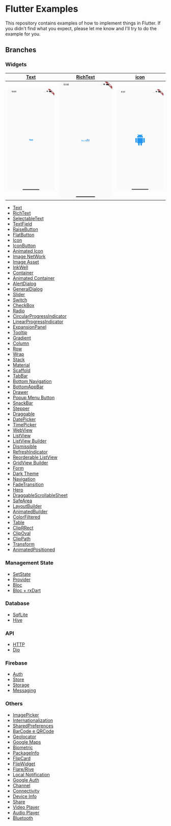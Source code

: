 # Flutter Examples

This repository contains examples of how to implement things in Flutter. If you didn't find what you expect, please let me know and I'll try to do the example for you. 

## Branches

### Widgets
<!-- :x:
:white_check_mark: -->

[Text] | [RichText] | [icon]
--- | --- | ---
![Text][text] | ![RichText][richtext] | ![Icon][icon]


- [Text](https://github.com/ThiagoEvoa/flutter_examples/tree/text)
- [RichText](https://github.com/ThiagoEvoa/flutter_examples/tree/rich_text)
- [SelectableText](https://github.com/ThiagoEvoa/flutter_examples/tree/selectable_text)
- [TextField](https://github.com/ThiagoEvoa/flutter_examples/tree/textfield)
- [RaiseButton](https://github.com/ThiagoEvoa/flutter_examples/tree/raisedbutton)
- [FlatButton](https://github.com/ThiagoEvoa/flutter_examples/tree/flatbutton)
- [Icon](https://github.com/ThiagoEvoa/flutter_examples/tree/icon)
- [IconButton](https://github.com/ThiagoEvoa/flutter_examples/tree/iconbutton)
- [Animated Icon](https://github.com/ThiagoEvoa/flutter_examples/tree/animatedicon)
- [Image NetWork](https://github.com/ThiagoEvoa/flutter_examples/tree/image_network)
- [Image Asset](https://github.com/ThiagoEvoa/flutter_examples/tree/image_asset)
- [InkWell](https://github.com/ThiagoEvoa/flutter_examples/tree/inkwell)
- [Container](https://github.com/ThiagoEvoa/flutter_examples/tree/container)
- [Animated Container](https://github.com/ThiagoEvoa/flutter_examples/tree/animatedcontainer)
- [AlertDialog](https://github.com/ThiagoEvoa/flutter_examples/tree/alertdialog)
- [GeneralDialog](https://github.com/ThiagoEvoa/flutter_examples/tree/generaldialog)
- [Slider](https://github.com/ThiagoEvoa/flutter_examples/tree/slider)
- [Switch](https://github.com/ThiagoEvoa/flutter_examples/tree/switch)
- [CheckBox](https://github.com/ThiagoEvoa/flutter_examples/tree/checkbox)
- [Radio](https://github.com/ThiagoEvoa/flutter_examples/tree/radio)
- [CircularProgressIndicator](https://github.com/ThiagoEvoa/flutter_examples/tree/circularprogressindicator)
- [LinearProgressIndicator](https://github.com/ThiagoEvoa/flutter_examples/tree/linearprogressindicator)
- [ExpansionPanel](https://github.com/ThiagoEvoa/flutter_examples/tree/expansionpanel)
- [Tooltip](https://github.com/ThiagoEvoa/flutter_examples/tree/tooltip)
- [Gradient](https://github.com/ThiagoEvoa/flutter_examples/tree/gradient)
- [Column](https://github.com/ThiagoEvoa/flutter_examples/tree/column)
- [Row](https://github.com/ThiagoEvoa/flutter_examples/tree/row)
- [Wrap](https://github.com/ThiagoEvoa/flutter_examples/tree/wrap)
- [Stack](https://github.com/ThiagoEvoa/flutter_examples/tree/stack)
- [Material](https://github.com/ThiagoEvoa/flutter_examples/tree/material)
- [Scaffold](https://github.com/ThiagoEvoa/flutter_examples/tree/scaffold)
- [TabBar](https://github.com/ThiagoEvoa/flutter_examples/tree/tabbar)
- [Bottom Navigation](https://github.com/ThiagoEvoa/flutter_examples/tree/bottomnavigationbar)
- [BottomAppBar](https://github.com/ThiagoEvoa/flutter_examples/tree/bottomappbar)
- [Drawer](https://github.com/ThiagoEvoa/flutter_examples/tree/drawer)
- [Popup Menu Button](https://github.com/ThiagoEvoa/flutter_examples/tree/popupmenubutton)
- [SnackBar](https://github.com/ThiagoEvoa/flutter_examples/tree/snackbar)
- [Stepper](https://github.com/ThiagoEvoa/flutter_examples/tree/stepper)
- [Draggable](https://github.com/ThiagoEvoa/flutter_examples/tree/draggable)
- [DatePicker](https://github.com/ThiagoEvoa/flutter_examples/tree/datepicker)
- [TimePicker](https://github.com/ThiagoEvoa/flutter_examples/tree/timepicker)
- [WebView](https://github.com/ThiagoEvoa/flutter_examples/tree/webview)
- [ListView](https://github.com/ThiagoEvoa/flutter_examples/tree/listview)
- [ListView Builder](https://github.com/ThiagoEvoa/flutter_examples/tree/listview_builder)
- [Dismissible](https://github.com/ThiagoEvoa/flutter_examples/tree/dismissible)
- [RefreshIndicator](https://github.com/ThiagoEvoa/flutter_examples/tree/refreshindicator)
- [Reorderable ListView](https://github.com/ThiagoEvoa/flutter_examples/tree/reorderablelistview)
- [GridView Builder](https://github.com/ThiagoEvoa/flutter_examples/tree/gridview_builder)
- [Form](https://github.com/ThiagoEvoa/flutter_examples/tree/form)
- [Dark Theme](https://github.com/ThiagoEvoa/flutter_examples/tree/darktheme)
- [Navigation](https://github.com/ThiagoEvoa/flutter_examples/tree/navigation)
- [FadeTransition](https://github.com/ThiagoEvoa/flutter_examples/tree/fadetransition)
- [Hero](https://github.com/ThiagoEvoa/flutter_examples/tree/hero)
- [DraggableScrollableSheet](https://github.com/ThiagoEvoa/flutter_examples/tree/draggablescrollablesheet)
- [SafeArea](https://github.com/ThiagoEvoa/flutter_examples/tree/safearea)
- [LayoutBuilder](https://github.com/ThiagoEvoa/flutter_examples/tree/layoutbuilder)
- [AnimatedBuilder](https://github.com/ThiagoEvoa/flutter_examples/tree/animatedbuilder)
- [ColorFiltered](https://github.com/ThiagoEvoa/flutter_examples/tree/colorfiltered)
- [Table](https://github.com/ThiagoEvoa/flutter_examples/tree/table)
- [ClipRRect](https://github.com/ThiagoEvoa/flutter_examples/tree/cliprrect)
- [ClipOval](https://github.com/ThiagoEvoa/flutter_examples/tree/clipoval)
- [ClipPath](https://github.com/ThiagoEvoa/flutter_examples/tree/clippath)
- [Transform](https://github.com/ThiagoEvoa/flutter_examples/tree/transform)
- [AnimatedPositioned](https://github.com/ThiagoEvoa/flutter_examples/tree/animatedpositioned)

### Management State
- [SetState](https://github.com/ThiagoEvoa/flutter_examples/tree/setstate)
- [Provider](https://github.com/ThiagoEvoa/flutter_examples/tree/provider)
- [Bloc](https://github.com/ThiagoEvoa/flutter_examples/tree/bloc)
- [Bloc + rxDart](https://github.com/ThiagoEvoa/flutter_examples/tree/bloc_rxdart)

### Database
- [SqfLite](https://github.com/ThiagoEvoa/flutter_examples/tree/sqflite)
- [Hive](https://github.com/ThiagoEvoa/flutter_examples/tree/hive)

### API
- [HTTP](https://github.com/ThiagoEvoa/flutter_examples/tree/http)
- [Dio](https://github.com/ThiagoEvoa/flutter_examples/tree/dio)

### Firebase
- [Auth](https://github.com/ThiagoEvoa/flutter_examples/tree/firebaseauth)
- [Store](https://github.com/ThiagoEvoa/flutter_examples/tree/firebasestore)
- [Storage](https://github.com/ThiagoEvoa/flutter_examples/tree/firebasestorage)
- [Messaging](https://github.com/ThiagoEvoa/flutter_examples/tree/firebase_messaging)

### Others
- [ImagePicker](https://github.com/ThiagoEvoa/flutter_examples/tree/imagepicker)
- [Internationalization](https://github.com/ThiagoEvoa/flutter_examples/tree/internationalization)
- [SharedPreferences](https://github.com/ThiagoEvoa/flutter_examples/tree/sharedpreferences)
- [BarCode e QRCode](https://github.com/ThiagoEvoa/flutter_examples/tree/barcode_qrcode)
- [Geolocator](https://github.com/ThiagoEvoa/flutter_examples/tree/geolocator)
- [Google Maps](https://github.com/ThiagoEvoa/flutter_examples/tree/googlemaps)
- [Biometric](https://github.com/ThiagoEvoa/flutter_examples/tree/biometric)
- [PackageInfo](https://github.com/ThiagoEvoa/flutter_examples/tree/packageinfo)
- [FlipCard](https://github.com/ThiagoEvoa/flutter_examples/tree/flipcard)
- [FlipWidget](https://github.com/ThiagoEvoa/flutter_examples/tree/flipwidget)
- [Flare/Rive](https://github.com/ThiagoEvoa/flutter_examples/blob/flare/README.md)
- [Local Notification](https://github.com/ThiagoEvoa/flutter_examples/tree/localnotification)
- [Google Auth](https://github.com/ThiagoEvoa/flutter_examples/tree/google_auth)
- [Channel](https://github.com/ThiagoEvoa/flutter_examples/tree/channel)
- [Connectivity](https://github.com/ThiagoEvoa/flutter_examples/tree/connectivity)
- [Device Info](https://github.com/ThiagoEvoa/flutter_examples/tree/device_info)
- [Share](https://github.com/ThiagoEvoa/flutter_examples/tree/share)
- [Video Player](https://github.com/ThiagoEvoa/flutter_examples/tree/video_player)
- [Audio Player](https://github.com/ThiagoEvoa/flutter_examples/tree/audio_player)
- [Bluetooth](https://github.com/ThiagoEvoa/flutter_examples/tree/bluetooth)



<!-- PNG -->
[text]: https://github.com/ThiagoEvoa/flutter_examples/blob/master/images/text.png "Text"
[richtext]: https://github.com/ThiagoEvoa/flutter_examples/blob/master/images/richtext.png
[icon]: https://github.com/ThiagoEvoa/flutter_examples/blob/master/images/icon.png
[image]: https://github.com/ThiagoEvoa/flutter_examples/blob/master/images/image.png
[container]: https://github.com/ThiagoEvoa/flutter_examples/blob/master/images/container.png
[gradient]: https://github.com/ThiagoEvoa/flutter_examples/blob/master/images/gradient.png
[column]: https://github.com/ThiagoEvoa/flutter_examples/blob/master/images/column.png
[row]: https://github.com/ThiagoEvoa/flutter_examples/blob/master/images/row.png
[wrap]: https://github.com/ThiagoEvoa/flutter_examples/blob/master/images/wrap.png
[stack]: https://github.com/ThiagoEvoa/flutter_examples/blob/master/images/stack.png
[material]: https://github.com/ThiagoEvoa/flutter_examples/blob/master/images/material.png
[scaffold]: https://github.com/ThiagoEvoa/flutter_examples/blob/master/images/scaffold.png
[darktheme]: https://github.com/ThiagoEvoa/flutter_examples/blob/master/images/darktheme.png
[colorfiltered]: https://github.com/ThiagoEvoa/flutter_examples/blob/master/images/colorfiltered.png
[table]: https://github.com/ThiagoEvoa/flutter_examples/blob/master/images/table.png
[cliprrect]: https://github.com/ThiagoEvoa/flutter_examples/blob/master/images/cliprrect.png
[clipoval]: https://github.com/ThiagoEvoa/flutter_examples/blob/master/images/clipoval.png
[clippath]: https://github.com/ThiagoEvoa/flutter_examples/blob/master/images/clippath.png
[safearea]: https://github.com/ThiagoEvoa/flutter_examples/blob/master/images/safearea.png

<!-- GIF -->
[selectabletext]: https://github.com/ThiagoEvoa/flutter_examples/blob/master/images/selectabletext.gif
[textfield]: https://github.com/ThiagoEvoa/flutter_examples/blob/master/images/textfield.gif
[raisedbutton]: https://github.com/ThiagoEvoa/flutter_examples/blob/master/images/raisedbutton.gif
[flatbutton]: https://github.com/ThiagoEvoa/flutter_examples/blob/master/images/flatbutton.gif
[iconbutton]: https://github.com/ThiagoEvoa/flutter_examples/blob/master/images/iconbutton.gif
[animatedicon]: https://github.com/ThiagoEvoa/flutter_examples/blob/master/images/animatedicon.gif
[inkwell]: https://github.com/ThiagoEvoa/flutter_examples/blob/master/images/inkwell.gif
[animatedcontainer]: https://github.com/ThiagoEvoa/flutter_examples/blob/master/images/animetedcontainer.gif
[alertdialog]: https://github.com/ThiagoEvoa/flutter_examples/blob/master/images/alertdialog.gif
[generaldialog]: https://github.com/ThiagoEvoa/flutter_examples/blob/master/images/generaldialog.gif
[slider]: https://github.com/ThiagoEvoa/flutter_examples/blob/master/images/slider.gif
[switch]: https://github.com/ThiagoEvoa/flutter_examples/blob/master/images/switch.gif
[checkbox]: https://github.com/ThiagoEvoa/flutter_examples/blob/master/images/checkbox.gif
[radio]: https://github.com/ThiagoEvoa/flutter_examples/blob/master/images/radio.gif
[circularprogressindicator]: https://github.com/ThiagoEvoa/flutter_examples/blob/master/images/circularprogressindicator.gif
[linearprogressindicator]: https://github.com/ThiagoEvoa/flutter_examples/blob/master/images/linearprogressindicator.gif
[expansionpanel]: https://github.com/ThiagoEvoa/flutter_examples/blob/master/images/expansionpanel.gif
[tooltip]: https://github.com/ThiagoEvoa/flutter_examples/blob/master/images/tooltip.gif
[tabbar]: https://github.com/ThiagoEvoa/flutter_examples/blob/master/images/tabbar.gif
[bottomnavigation]: https://github.com/ThiagoEvoa/flutter_examples/blob/master/images/bottomnavigationbar.gif
[bottomappbar]: https://github.com/ThiagoEvoa/flutter_examples/blob/master/images/bottomappbar.gif
[drawer]: https://github.com/ThiagoEvoa/flutter_examples/blob/master/images/drawer.gif
[popupmenubutton]: https://github.com/ThiagoEvoa/flutter_examples/blob/master/images/popupmenubutton.gif
[snackbar]: https://github.com/ThiagoEvoa/flutter_examples/blob/master/images/snackbar.gif
[stepper]: https://github.com/ThiagoEvoa/flutter_examples/blob/master/images/stepper.gif
[draggable]: https://github.com/ThiagoEvoa/flutter_examples/blob/master/images/draggable.gif
[datepicker]: https://github.com/ThiagoEvoa/flutter_examples/blob/master/images/datepicker.gif
[timepicker]: https://github.com/ThiagoEvoa/flutter_examples/blob/master/images/timepicker.gif
[webview]: https://github.com/ThiagoEvoa/flutter_examples/blob/master/images/webview.gif
[listview]: https://github.com/ThiagoEvoa/flutter_examples/blob/master/images/listview.gif
[listViewbuilder]: https://github.com/ThiagoEvoa/flutter_examples/blob/master/images/listviewbuilder.gif
[dismissible]: https://github.com/ThiagoEvoa/flutter_examples/blob/master/images/dismissible.gif
[refreshindicator]: https://github.com/ThiagoEvoa/flutter_examples/blob/master/images/refreshindicator.gif
[reorderablelistView]: https://github.com/ThiagoEvoa/flutter_examples/blob/master/images/reorderablelistview.gif
[gridViewbuilder]: https://github.com/ThiagoEvoa/flutter_examples/blob/master/images/gridviewbuilder.gif
[form]: https://github.com/ThiagoEvoa/flutter_examples/blob/master/images/form.gif
[navigation]: https://github.com/ThiagoEvoa/flutter_examples/blob/master/images/navigation.gif
[fadetransition]: https://github.com/ThiagoEvoa/flutter_examples/blob/master/images/fadetransition.gif
[hero]: https://github.com/ThiagoEvoa/flutter_examples/blob/master/images/hero.gif
[draggablescrollablesheet]: https://github.com/ThiagoEvoa/flutter_examples/blob/master/images/draggablescrollablesheet.gif
[layoutbuilder]: https://github.com/ThiagoEvoa/flutter_examples/blob/master/images/layoutbuilder.gif
[animatedbuilder]: https://github.com/ThiagoEvoa/flutter_examples/blob/master/images/animatedbuilder.gif
[transform]: https://github.com/ThiagoEvoa/flutter_examples/blob/master/images/transform.gif
[animatedpositioned]: https://github.com/ThiagoEvoa/flutter_examples/blob/master/images/animatedpositioned.gif

<!-- Links -->
[Text]: https://github.com/ThiagoEvoa/flutter_examples/tree/text
[RichText]: https://github.com/ThiagoEvoa/flutter_examples/tree/rich_text
[SelectableText]: https://github.com/ThiagoEvoa/flutter_examples/tree/selectable_text
[TextField]: https://github.com/ThiagoEvoa/flutter_examples/tree/textfield
[RaisedButton]: https://github.com/ThiagoEvoa/flutter_examples/tree/raisedbutton
[FlatButton]: https://github.com/ThiagoEvoa/flutter_examples/tree/flatbutton
[Icon]: https://github.com/ThiagoEvoa/flutter_examples/tree/icon
[IconButton]: https://github.com/ThiagoEvoa/flutter_examples/tree/iconbutton
[Animated Icon]: https://github.com/ThiagoEvoa/flutter_examples/tree/animatedicon
[Image NetWork]: https://github.com/ThiagoEvoa/flutter_examples/tree/image_network
[Image Asset]: https://github.com/ThiagoEvoa/flutter_examples/tree/image_asset
[InkWell]: https://github.com/ThiagoEvoa/flutter_examples/tree/inkwell
[Container]: https://github.com/ThiagoEvoa/flutter_examples/tree/container
[Animated Container]: https://github.com/ThiagoEvoa/flutter_examples/tree/animatedcontainer
[AlertDialog]: https://github.com/ThiagoEvoa/flutter_examples/tree/alertdialog
[GeneralDialog]: https://github.com/ThiagoEvoa/flutter_examples/tree/generaldialog
[Slider]: https://github.com/ThiagoEvoa/flutter_examples/tree/slider
[Switch]: https://github.com/ThiagoEvoa/flutter_examples/tree/switch
[CheckBox]: https://github.com/ThiagoEvoa/flutter_examples/tree/checkbox
[Radio]: https://github.com/ThiagoEvoa/flutter_examples/tree/radio
[CircularProgressIndicator]: https://github.com/ThiagoEvoa/flutter_examples/tree/circularprogressindicator
[LinearProgressIndicator]: https://github.com/ThiagoEvoa/flutter_examples/tree/linearprogressindicator
[ExpansionPanel]: https://github.com/ThiagoEvoa/flutter_examples/tree/expansionpanel
[Tooltip]: https://github.com/ThiagoEvoa/flutter_examples/tree/tooltip
[Gradient]: https://github.com/ThiagoEvoa/flutter_examples/tree/gradient
[Column]: https://github.com/ThiagoEvoa/flutter_examples/tree/column
[Row]: https://github.com/ThiagoEvoa/flutter_examples/tree/row
[Wrap]: https://github.com/ThiagoEvoa/flutter_examples/tree/wrap
[Stack]: https://github.com/ThiagoEvoa/flutter_examples/tree/stack
[Material]: https://github.com/ThiagoEvoa/flutter_examples/tree/material
[Scaffold]: https://github.com/ThiagoEvoa/flutter_examples/tree/scaffold
[TabBar]: https://github.com/ThiagoEvoa/flutter_examples/tree/tabbar
[Bottom Navigation]: https://github.com/ThiagoEvoa/flutter_examples/tree/bottomnavigationbar
[BottomAppBar]: https://github.com/ThiagoEvoa/flutter_examples/tree/bottomappbar
[Drawer]: https://github.com/ThiagoEvoa/flutter_examples/tree/drawer
[Popup Menu Button]: https://github.com/ThiagoEvoa/flutter_examples/tree/popupmenubutton
[SnackBar]: https://github.com/ThiagoEvoa/flutter_examples/tree/snackbar
[Stepper]: https://github.com/ThiagoEvoa/flutter_examples/tree/stepper
[Draggable]: https://github.com/ThiagoEvoa/flutter_examples/tree/draggable
[DatePicker]: https://github.com/ThiagoEvoa/flutter_examples/tree/datepicker
[TimePicker]: https://github.com/ThiagoEvoa/flutter_examples/tree/timepicker
[WebView]: https://github.com/ThiagoEvoa/flutter_examples/tree/webview
[ListView]: https://github.com/ThiagoEvoa/flutter_examples/tree/listview
[ListView Builder]: https://github.com/ThiagoEvoa/flutter_examples/tree/listview_builder
[Dismissible]: https://github.com/ThiagoEvoa/flutter_examples/tree/dismissible
[RefreshIndicator]: https://github.com/ThiagoEvoa/flutter_examples/tree/refreshindicator
[Reorderable ListView]: https://github.com/ThiagoEvoa/flutter_examples/tree/reorderablelistview
[GridView Builder]: https://github.com/ThiagoEvoa/flutter_examples/tree/gridview_builder
[Form]: https://github.com/ThiagoEvoa/flutter_examples/tree/form
[Dark Theme]: https://github.com/ThiagoEvoa/flutter_examples/tree/darktheme
[Navigation]: https://github.com/ThiagoEvoa/flutter_examples/tree/navigation
[FadeTransition]: https://github.com/ThiagoEvoa/flutter_examples/tree/fadetransition
[Hero]: https://github.com/ThiagoEvoa/flutter_examples/tree/hero
[DraggableScrollableSheet]: https://github.com/ThiagoEvoa/flutter_examples/tree/draggablescrollablesheet
[SafeArea]: https://github.com/ThiagoEvoa/flutter_examples/tree/safearea
[LayoutBuilder]: https://github.com/ThiagoEvoa/flutter_examples/tree/layoutbuilder
[AnimatedBuilder]: https://github.com/ThiagoEvoa/flutter_examples/tree/animatedbuilder
[ColorFiltered]: https://github.com/ThiagoEvoa/flutter_examples/tree/colorfiltered
[Table]: https://github.com/ThiagoEvoa/flutter_examples/tree/table
[ClipRRect]: https://github.com/ThiagoEvoa/flutter_examples/tree/cliprrect
[ClipOval]: https://github.com/ThiagoEvoa/flutter_examples/tree/clipoval
[ClipPath]: https://github.com/ThiagoEvoa/flutter_examples/tree/clippath
[Transform]: https://github.com/ThiagoEvoa/flutter_examples/tree/transform
[AnimatedPositioned]: https://github.com/ThiagoEvoa/flutter_examples/tree/animatedpositioned
